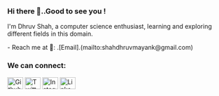 ### Hi there 👋..Good to see you !
I'm Dhruv Shah, a computer science enthusiast, learning and exploring different fields in this domain.
<p align = "left">
- Reach me at 📧: .[Email].(mailto:shahdhruvmayank@gmail.com)
<h3 align="left">We can connect:</h3>
<p align="left">
 <a href="https://github.com/Proder" target="blank"><img align="center" src="https://raw.githubusercontent.com/rahuldkjain/github-profile-readme-generator/master/src/images/icons/Social/github.svg" alt="Github" height="27" width="36" /></a>
<a href="https://twitter.com/Dmhshah" target="blank"><img align="center" src="https://raw.githubusercontent.com/rahuldkjain/github-profile-readme-generator/master/src/images/icons/Social/twitter.svg" alt="Twitter" height="27" width="36" /></a>
<a href="https://instagram.com/dshah_018" target="blank"><img align="center" src="https://raw.githubusercontent.com/rahuldkjain/github-profile-readme-generator/master/src/images/icons/Social/instagram.svg" alt="Instagram" height="27" width="36" /></a>
 <a href="https://linkedin.com/in/dhruv-shah-a1b078224" target="blank"><img align="center" src="https://raw.githubusercontent.com/rahuldkjain/github-profile-readme-generator/master/src/images/icons/Social/linked-in-alt.svg" alt="LinkedIn" height="27" width="36" /></a>
</p>


<!--
**Proder/proder** is a ✨ _special_ ✨ repository because its `README.md` (this file) appears on your GitHub profile.

Here are some ideas to get you started:

- 🔭 I’m currently working on ...
- 🌱 I’m currently learning ...
- 👯 I’m looking to collaborate on ...
- 🤔 I’m looking for help with ...
- 💬 Ask me about ...
- 📫 How to reach me: ...
- 😄 Pronouns: ...
- ⚡ Fun fact: ...
-->
